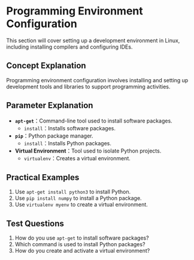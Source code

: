# Programming Environment Configuration

This section will cover setting up a development environment in Linux, including installing compilers and configuring IDEs.

## Concept Explanation
Programming environment configuration involves installing and setting up development tools and libraries to support programming activities.

## Parameter Explanation
- **`apt-get`**：Command-line tool used to install software packages.
  - `install`：Installs software packages.
- **`pip`**：Python package manager.
  - `install`：Installs Python packages.
- **Virtual Environment**：Tool used to isolate Python projects.
  - `virtualenv`：Creates a virtual environment.

## Practical Examples
1. Use `apt-get install python3` to install Python.
2. Use `pip install numpy` to install a Python package.
3. Use `virtualenv myenv` to create a virtual environment.

## Test Questions
1. How do you use `apt-get` to install software packages?
2. Which command is used to install Python packages?
3. How do you create and activate a virtual environment?
